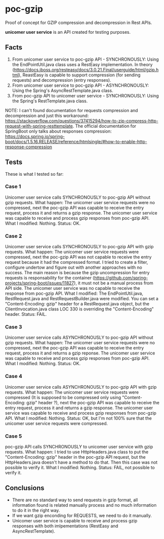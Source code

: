 # poc-gzip

Proof of concept for GZIP compression and decompression in Rest APIs.

**unicomer user service** is an API created for testing purposes.

## Facts

1) From unicomer user service to poc-gzip API - SYNCHRONOUSLY: Using the EndPointUtil.java class uses a RestEasy implementation. In theory (https://docs.jboss.org/resteasy/docs/3.0.21.Final/userguide/html/gzip.html), ReastEasy is capable to support compression (for sending requests) and decompression (entry responses).
2) From unicomer user service to poc-gzip API - ASYNCHRONOUSLY: Using the Spring's AsyncRestTemplate.java class.
3) From poc-gzip API to unicomer user service - SYNCHRONOUSLY: Using the Spring's RestTemplate.java class.

NOTE: I can't found documentation for requests compression and decompression and just this workaround: https://stackoverflow.com/questions/37415294/how-to-zip-compress-http-request-with-spring-resttemplate. The official documentation for SpringBoot only talks about responses compression: https://docs.spring.io/spring-boot/docs/1.5.16.RELEASE/reference/htmlsingle/#how-to-enable-http-response-compression

## Tests

These is what I tested so far:

### Case 1

Unicomer user service calls SYNCHRONOUSLY to poc-gzip API without gzip requests.
What happen: The unicomer user service requests were no compressed, next the poc-gzip API was capable to receive the entry request, process it and returns a gzip response. The unicomer user service was capable to receive and process gzip responses from poc-gzip API.
What I modified: Nothing.
Status: OK.

### Case 2

Unicomer user service calls SYNCHRONOUSLY to poc-gzip API with gzip requests.
What happen: The unicomer user service requests were compressed, next the poc-gzip API was not capable to receive the entry request because it had the compressed format. I tried to create a filter, configure undertow and figure out with another approaches with no success. The main reason is because the gzip uncompression for entry requests is responsability for the container (https://github.com/spring-projects/spring-boot/issues/11827), it must not be a manual process from API side. The unicomer user service was no capable to receive the response from poc-gzip API.
What I modified: The EndPointUtil.java, RestRequest.java and RestRequestBuilder.java were modified. You can set a "Content-Encoding: gzip" header for a RestRequest.java object, but the ClientInvocation.java class LOC 330 is overriding the "Content-Encoding" header.
Status: FAIL.

### Case 3

Unicomer user service calls ASYNCHRONOUSLY to poc-gzip API without gzip requests.
What happen: The unicomer user service requests were no compressed, next the poc-gzip API was capable to receive the entry request, process it and returns a gzip reponse. The unicomer user service was capable to receive and process gzip responses from poc-gzip API.
What I modified: Nothing.
Status: OK.

### Case 4

Unicomer user service calls ASYNCHRONOUSLY to poc-gzip API with gzip requests.
What happen: The unicomer user service requests were compressed (It is supposed to be compressed only using "Content-Encoding: gzip" header ?), next the poc-gzip API was capable to receive the entry request, process it and returns a gzip response. The unicomer user service was capable to receive and process gzip responses from poc-gzip API.
What I modified: Nothing.
Status: OK, but I'm not 100% sure that the unicomer user service requests were compressed.

### Case 5

poc-gzip API calls SYNCHRONOUSLY to unicomer user service with gzip requests.
What happen: I tried to use HttpHeaders.java class to put the "Content-Encoding: gzip" header in the poc-gzip API request, but the HttpHeaders.java doesn't have a method to do that. Then this case was not possible to verify it.
What I modified: Nothing.
Status: FAIL, not possible to verify it.

## Conclusions

* There are no standard way to send requests in gzip format, all information found is related manually process and no much information to do it in the right way.
* If we want gzip enconding for REQUESTS, we need to do it manually.
* Unicomer user service is capable to receive and process gzip responses with both imlpementations (RestEasy and AsyncRestTemplate).
